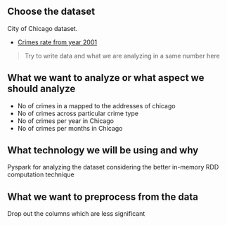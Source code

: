 ## Choose the dataset
City of Chicago dataset.
- [Crimes rate from year 2001](https://data.cityofchicago.org/Public-Safety/Crimes-2001-to-present/ijzp-q8t2) 

> Try to write data and what we are analyzing in a same number here
## What we want to analyze or what aspect we should analyze
- No of crimes in a mapped to the addresses of chicago
- No of crimes across particular crime type
- No of crimes per year in Chicago
- No of crimes per months in Chicago

## What technology we will be using and why
Pyspark for analyzing the dataset considering the better in-memory RDD computation technique

## What we want to preprocess from the data
Drop out the columns which are less significant 

